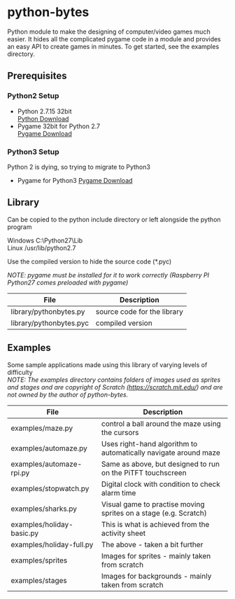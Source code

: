 # python-bytes

Python module to make the designing of computer/video games much easier. It hides all the complicated pygame code in a module and provides an easy API to create games in minutes. To get started, see the examples directory.  

## Prerequisites
### Python2 Setup
* Python 2.7.15 32bit  
[Python Download](https://www.python.org/downloads/release/python-2715/)  
* Pygame 32bit for Python 2.7  
[Pygame Download](http://pygame.org/ftp/pygame-1.9.2a0.win32-py2.7.msi)  

### Python3 Setup
Python 2 is dying, so trying to migrate to Python3
* Pygame for Python3 
[Pygame Download](https://askubuntu.com/questions/401342/how-to-download-pygame-in-python3-3)

## Library

Can be copied to the python include directory or left alongside the python program  
  
Windows  C:\Python27\Lib  
Linux    /usr/lib/python2.7  

Use the compiled version to hide the source code (*.pyc)  

_NOTE: pygame must be installed for it to work correctly (Raspberry PI Python27 comes preloaded with pygame)_  

File | Description
---- | -----------
library/pythonbytes.py | source code for the library
library/pythonbytes.pyc | compiled version


## Examples

Some sample applications made using this library of varying levels of difficulty  
_NOTE: The examples directory contains folders of images used as sprites and stages and are copyright of Scratch (https://scratch.mit.edu/) and are not owned by the author of python-bytes._  

File | Description
---- | -----------
examples/maze.py | control a ball around the maze using the cursors
examples/automaze.py | Uses right-hand algorithm to automatically navigate around maze
examples/automaze-rpi.py | Same as above, but designed to run on the PiTFT touchscreen
examples/stopwatch.py | Digital clock with condition to check alarm time
examples/sharks.py | Visual game to practise moving sprites on a stage (e.g. Scratch)
examples/holiday-basic.py | This is what is achieved from the activity sheet
examples/holiday-full.py | The above - taken a bit further
examples/sprites | Images for sprites - mainly taken from scratch
examples/stages | Images for backgrounds - mainly taken from scratch
